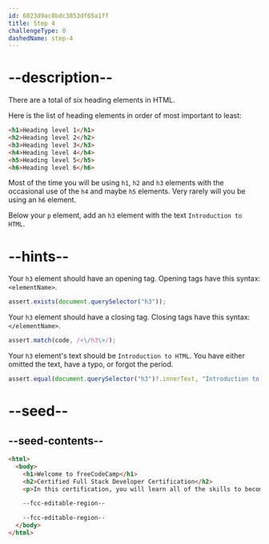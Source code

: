 ```yaml
---
id: 6823d9ac8bdc3853df65a1ff
title: Step 4
challengeType: 0
dashedName: step-4
---
```


# --description--

There are a total of six heading elements in HTML. 

Here is the list of heading elements in order of most important to least:

```html
<h1>Heading level 1</h1>
<h2>Heading level 2</h2>
<h3>Heading level 3</h3>
<h4>Heading level 4</h4>
<h5>Heading level 5</h5>
<h6>Heading level 6</h6>
```

Most of the time you will be using `h1`, `h2` and `h3` elements with the occasional use of the `h4` and maybe `h5` elements. Very rarely will you be using an `h6` element. 

Below your `p` element, add an `h3` element with the text `Introduction to HTML`.

# --hints--

Your `h3` element should have an opening tag. Opening tags have this syntax: `<elementName>`.

```js
assert.exists(document.querySelector("h3"));
```

Your `h3` element should have a closing tag. Closing tags have this syntax: `</elementName>`.

```js
assert.match(code, /<\/h3\>/);
```

Your `h3` element's text should be `Introduction to HTML`. You have either omitted the text, have a typo, or forgot the period.

```js
assert.equal(document.querySelector("h3")?.innerText, "Introduction to HTML");
```

# --seed--

## --seed-contents--

```html
<html>
  <body>
    <h1>Welcome to freeCodeCamp</h1>
    <h2>Certified Full Stack Developer Certification</h2>
    <p>In this certification, you will learn all of the skills to become a full stack developer.</p>

    --fcc-editable-region--

    --fcc-editable-region--
  </body>
</html>  
```
